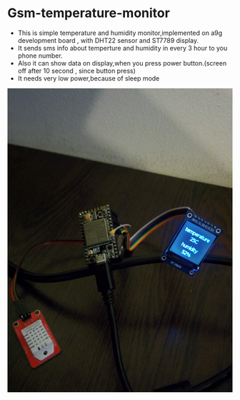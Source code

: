 # Gsm-temperature-monitor

- This is simple temperature and humidity monitor,implemented on a9g development board , with DHT22 sensor and ST7789 display.
- It sends sms info about temperture and humidity in every 3 hour to you phone number.
- Also it can show data on display,when you press power button.(screen off after 10 second , since button press)
- It needs very low power,because of sleep mode


![](demo.jpg)
